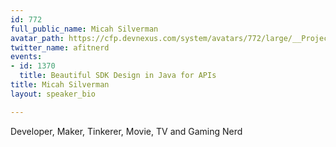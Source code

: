 ```yaml
---
id: 772
full_public_name: Micah Silverman
avatar_path: https://cfp.devnexus.com/system/avatars/772/large/__Projects_StormPath_JavaRoadStorm2016_images_fjr1300.jpg?1505750595
twitter_name: afitnerd
events:
- id: 1370
  title: Beautiful SDK Design in Java for APIs
title: Micah Silverman
layout: speaker_bio

---
```

Developer, Maker, Tinkerer, Movie, TV and Gaming Nerd

